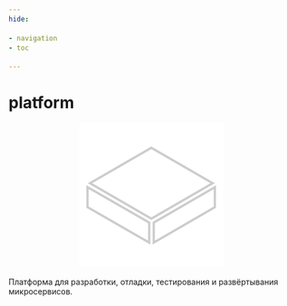 ```yaml
---
hide:

- navigation
- toc

---
```


# platform

<p align="center">
    <img src="assets/platform-icon.svg" width="256" height="256" alt="platform" />
</p>

Платформа для разработки, отладки, тестирования и развёртывания микросервисов.
